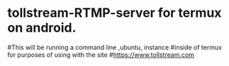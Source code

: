 # tollstream-RTMP-server for termux on android. 
#This will be running a command line ,ubuntu, instance
#inside of termux for purposes of using with the site
#https://www.tollstream.com
